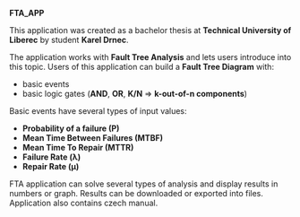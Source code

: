 **FTA_APP**

This application was created as a bachelor thesis at **Technical University of Liberec** by student **Karel Drnec**. 

The application works with **Fault Tree Analysis** and lets users introduce into this topic.
Users of this application can build a **Fault Tree Diagram** with:
  - basic events 
  - basic logic gates (**AND**, **OR**, **K/N** => **k-out-of-n components**)

Basic events have several types of input values:
  - **Probability of a failure (P)**
  - **Mean Time Between Failures (MTBF)**
  - **Mean Time To Repair (MTTR)**
  - **Failure Rate (λ)**
  - **Repair Rate (μ)**

FTA application can solve several types of analysis and display results in numbers or graph.
Results can be downloaded or exported into files.
Application also contains czech manual.
